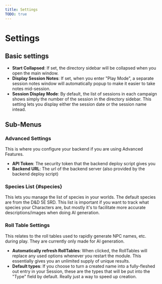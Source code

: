 ```yaml
---
title: Settings
TODO: true
---
```

# Settings

## Basic settings

- **Start Collapsed**: If set, the directory sidebar will be collapsed when you open the main window.  
- **Display Session Notes**: If set, when you enter "Play Mode", a separate session notes window will automatically popup to make it easier to take notes mid-session.
- **Session Display Mode**: By default, the list of sessions in each campaign shows simply the number of the session in the directory sidebar.  This setting lets you display either the session date or the session name intead.

## Sub-Menus
### Advanced Settings
This is where you configure your backend if you are using Advanced Features.
- **API Token**: The security token that the backend deploy script gives you
- **Backend URL**: The url of the backend server (also provided by the backend deploy script)

### Species List {#species}
This lets you manage the list of species in your worlds.  The default species are from the D&D 5E SRD.  This list is important if you want to track what species your Characters are, but mostly it's to facilitate more accurate descriptions/images when doing AI generation.

### Roll Table Settings
This relates to the roll tables used to rapidly generate NPC names, etc. during play.  They are currently only made for AI generation.
- **Automatically refresh RollTables**: When clicked, the RollTables will replace any used options whenever you restart the module.  This essentially gives you an unlimited supply of unique results.
- **Default types**: If you choose to turn a created name into a fully-fleshed out entry in your Session, these are the types that will be put into the "Type" field by default.  Really just a way to speed up creation.

